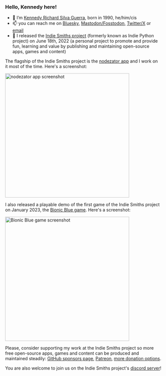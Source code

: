 ### Hello, Kennedy here!

- 🔭 I’m [Kennedy Richard Silva Guerra](https://kennedyrichard.com), born in 1990, he/him/cis
- 📫 you can reach me on [Bluesky](https://bsky.app/profile/kennedyrichard.com), <a rel="me" href="https://fosstodon.org/@KennedyRichard">Mastodon/Fosstodon</a>, [Twitter/X](https://x.com/KennedyRichard) or [email](mailto:kennedy@kennedyrichard.com)
- 🌱 I released the [Indie Smiths project](https://github.com/IndieSmiths) (formerly known as Indie Python project) on June 18th, 2022 (a personal project to promote and provide fun, learning and value by publishing and maintaining open-source apps, games and content)

The flagship of the Indie Smiths project is the [nodezator app](https://github.com/IndieSmiths/nodezator) and I work on it most of the time. Here's a screenshot:

<a href="https://github.com/IndieSmiths/nodezator"><img alt="nodezator app screenshot" src="https://nodezator.com/images/screenshot.png" style="width:400px;" /></a>

I also released a playable demo of the first game of the Indie Smiths project on January 2023, the [Bionic Blue game](https://github.com/IndieSmiths/bionicblue). Here's a screenshot:

<a href="https://github.com/IndieSmiths/bionicblue"><img alt="Bionic Blue game screenshot" src="https://i.imgur.com/WvF1kum.png" style="width:400px;" /></a>

Please, consider supporting my work at the Indie Smiths project so more free open-source apps, games and content can be produced and maintained steadily: [GitHub sponsors page](https://github.com/sponsors/KennedyRichard), [Patreon](https://patreon.com/KennedyRichard), [more donation options](https://indiesmiths.com/donate).

You are also welcome to join us on the Indie Smiths project's [discord server](https://indiesmiths.com/discord)!
